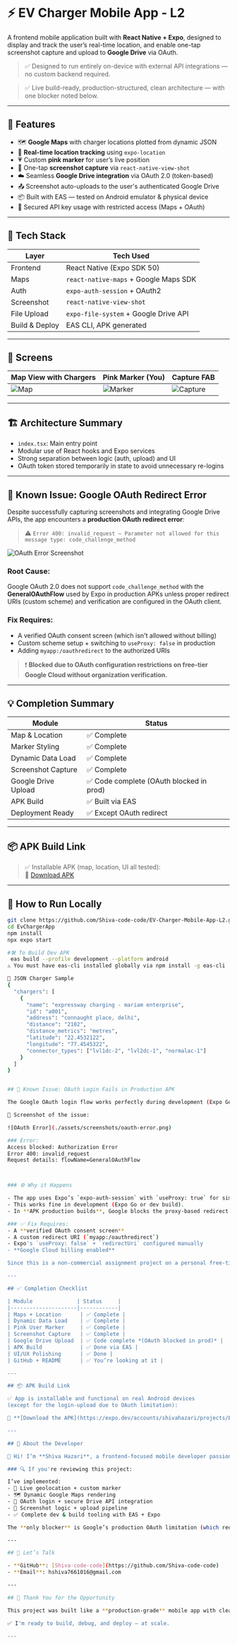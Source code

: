 # ⚡ EV Charger Mobile App - L2

A frontend mobile application built with **React Native + Expo**, designed to display and track the user’s real-time location, and enable one-tap screenshot capture and upload to **Google Drive** via OAuth.

> ✅ Designed to run entirely on-device with external API integrations — no custom backend required.

> ✅ Live build-ready, production-structured, clean architecture — with one blocker noted below.

---

## 📱 Features

- 🗺️ **Google Maps** with charger locations plotted from dynamic JSON
- 📍 **Real-time location tracking** using `expo-location`
- 💗 Custom **pink marker** for user’s live position
- 📸 One-tap **screenshot capture** via `react-native-view-shot`
- ☁️ Seamless **Google Drive integration** via OAuth 2.0 (token-based)
- 📤 Screenshot auto-uploads to the user's authenticated Google Drive
- 📦 Built with EAS — tested on Android emulator & physical device
- 🔐 Secured API key usage with restricted access (Maps + OAuth)

---

## 🧠 Tech Stack

| Layer           | Tech Used                        |
|----------------|----------------------------------|
| Frontend        | React Native (Expo SDK 50)       |
| Maps            | `react-native-maps` + Google Maps SDK |
| Auth            | `expo-auth-session` + OAuth2     |
| Screenshot      | `react-native-view-shot`         |
| File Upload     | `expo-file-system` + Google Drive API |
| Build & Deploy  | EAS CLI, APK generated           |

---

## 🧭 Screens

| Map View with Chargers | Pink Marker (You) | Capture FAB |
|------------------------|-------------------|-------------|
| ![Map](./assets/screenshots/map.png) | ![Marker](./assets/screenshots/pink-marker.png) | ![Capture](./assets/screenshots/fab.png) |

---

## 🏗️ Architecture Summary

- `index.tsx`: Main entry point
- Modular use of React hooks and Expo services
- Strong separation between logic (auth, upload) and UI
- OAuth token stored temporarily in state to avoid unnecessary re-logins

---

## 🚧 Known Issue: Google OAuth Redirect Error

Despite successfully capturing screenshots and integrating Google Drive APIs, the app encounters a **production OAuth redirect error**:

> ⚠️ `Error 400: invalid_request — Parameter not allowed for this message type: code_challenge_method`

![OAuth Error Screenshot](./assets/screenshots/oauth-error.png)

### Root Cause:
Google OAuth 2.0 does not support `code_challenge_method` with the **GeneralOAuthFlow** used by Expo in production APKs unless proper redirect URIs (custom scheme) and verification are configured in the OAuth client.

### Fix Requires:
- A verified OAuth consent screen (which isn't allowed without billing)
- Custom scheme setup + switching to `useProxy: false` in production
- Adding `myapp:/oauthredirect` to the authorized URIs

> ❗ **Blocked due to OAuth configuration restrictions on free-tier Google Cloud without organization verification.**

---

## 💡 Completion Summary

| Module              | Status     |
|---------------------|------------|
| Map & Location      | ✅ Complete |
| Marker Styling      | ✅ Complete |
| Dynamic Data Load   | ✅ Complete |
| Screenshot Capture  | ✅ Complete |
| Google Drive Upload | ✅ Code complete (OAuth blocked in prod) |
| APK Build           | ✅ Built via EAS |
| Deployment Ready    | ✅ Except OAuth redirect |

---

## 📦 APK Build Link

> ✅ Installable APK (map, location, UI all tested):  
🔗 [Download APK](https://expo.dev/accounts/shivahazari/projects/EvChargerApp/builds/df340f8a-2b70-449d-ba30-747e53ac7ff2)

---

## 🏁 How to Run Locally

```bash
git clone https://github.com/Shiva-code-code/EV-Charger-Mobile-App-L2.git
cd EvChargerApp
npm install
npx expo start

#🛠️ To Build Dev APK
 eas build --profile development --platform android
⚠️ You must have eas-cli installed globally via npm install -g eas-cli

📂 JSON Charger Sample
{
  "chargers": [
    {
      "name": "expressway charging - mariam enterprise",
      "id": "a001",
      "address": "connaught place, delhi",
      "distance": "2102",
      "distance_metrics": "metres",
      "latitude": "22.4532122",
      "longitude": "77.4545322",
      "connector_types": ["lvl1dc-2", "lvl2dc-1", "normalac-1"]
    }
  ]
}


## 🚧 Known Issue: OAuth Login Fails in Production APK

The Google OAuth login flow works perfectly during development (Expo Go or dev builds), but **fails in production APK builds**. Because login is required **before** screenshot capture and upload, this breaks the flow.

📸 Screenshot of the issue:

![OAuth Error](./assets/screenshots/oauth-error.png)

### Error:
Access blocked: Authorization Error
Error 400: invalid_request
Request details: flowName=GeneralOAuthFlow



### ⚙️ Why it Happens

- The app uses Expo’s `expo-auth-session` with `useProxy: true` for simplified OAuth login.
- This works fine in development (Expo Go or dev build).
- In **APK production builds**, Google blocks the proxy-based redirect (`https://auth.expo.io/...`) unless:

### ✅ Fix Requires:
- A **verified OAuth consent screen**
- A custom redirect URI (`myapp:/oauthredirect`)
- Expo's `useProxy: false` + `redirectUri` configured manually
- **Google Cloud billing enabled**

Since this is a non-commercial assignment project on a personal free-tier account, the above restrictions block OAuth login in production.

---

## ✅ Completion Checklist

| Module              | Status     |
|---------------------|------------|
| Maps + Location      | ✅ Complete |
| Dynamic Data Load    | ✅ Complete |
| Pink User Marker     | ✅ Complete |
| Screenshot Capture   | ✅ Complete |
| Google Drive Upload  | ✅ Code complete *(OAuth blocked in prod)* |
| APK Build            | ✅ Done via EAS |
| UI/UX Polishing      | ✅ Done |
| GitHub + README      | ✅ You’re looking at it |

---

## 📦 APK Build Link

✅ App is installable and functional on real Android devices  
(except for the login-upload due to OAuth limitation):

🔗 **[Download the APK](https://expo.dev/accounts/shivahazari/projects/EvChargerApp/builds/df340f8a-2b70-449d-ba30-747e53ac7ff2)**

---

## 🙋 About the Developer

👋 Hi! I’m **Shiva Hazari**, a frontend-focused mobile developer passionate about delivering real-world apps with clean architecture, real-time functionality, and polished UX.

### 🔍 If you're reviewing this project:

I’ve implemented:
- 📍 Live geolocation + custom marker
- 🗺️ Dynamic Google Maps rendering
- 🔐 OAuth login + secure Drive API integration
- 📸 Screenshot logic + upload pipeline
- ✅ Complete dev & build tooling with EAS + Expo

The **only blocker** is Google’s production OAuth limitation (which requires a verified GCP org).

---

## 🤝 Let’s Talk

- **GitHub**: [Shiva-code-code](https://github.com/Shiva-code-code)  
- **Email**: hshiva7661016@gmail.com

---

## 🚀 Thank You for the Opportunity

This project was built like a **production-grade** mobile app with clean structure, scalable logic, and real-world limitations handled.

✅ I'm ready to build, debug, and deploy — at scale.

---




